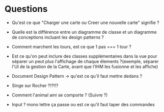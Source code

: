 # Questions

- Qu'est ce que "Charger une carte ou Creer une nouvelle carte" signifie ?

- Quelle est la différence entre un diagramme de classe et un diagramme de conceptions incluant les design patterns ?

- Comment marchent les tours, est ce que 1 pas === 1 tour ?

- Est ce qu'on peut inclure des classes supplémentaires dans la vue pour séparer un peut plus l'affichage de chaque élements ?(exemple, séparer l'UI de la gestion de la Carte, avant que l'IHM les fusionne et les affiche)

- Document Design Pattern -> qu'est ce qu'il faut mettre dedans ?

- Singe sur Rocher ?!?!!?

- Comment l'animal ami se comporte ? (Suivre ?)

- Input ? mono lettre ça passe ou est ce qu'il faut taper des commandes
